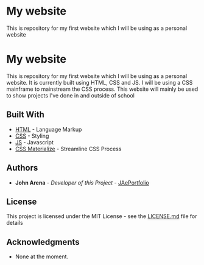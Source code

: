 # My website
This is repository for my first website which I will be using as a personal website

# My website
This is repository for my first website which I will be using as a personal website. It is currently built using HTML, CSS and JS. I will be using a CSS mainframe to mainstream the CSS process. This website will mainly be used to show projects I've done in and outside of school

## Built With

* [HTML](https://en.wikipedia.org/wiki/HTML) - Language Markup
* [CSS](https://en.wikipedia.org/wiki/Cascading_Style_Sheets) - Styling
* [JS](https://www.javascript.com/) - Javascript
* [CSS Materialize](https://materializecss.com/) - Streamline CSS Process



## Authors

* **John Arena** - *Developer of this Project* - [JAePortfolio](https://github.com/JAePortfolio)

## License

This project is licensed under the MIT License - see the [LICENSE.md](LICENSE.md) file for details

## Acknowledgments

* None at the moment.

